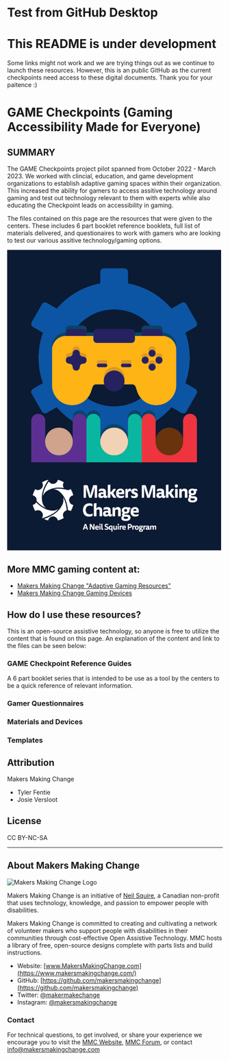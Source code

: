 # Test from GitHub Desktop
# This README is under development 
Some links might not work and we are trying things out as we continue to launch these resources. However, this is an public GitHub as the current checkpoints need access to these digital documents. Thank you for your paitence :)

# GAME Checkpoints (Gaming Accessibility Made for Everyone)

## SUMMARY 
The GAME Checkpoints project pilot spanned from October 2022 - March 2023. We worked with clincial, education, and game development organizations to establish adaptive gaming spaces within their organization. This increased the ability for gamers to access assitive technology around gaming and test out technology relevant to them with experts while also educating the Checkpoint leads on accessibility in gaming.

The files contained on this page are the resources that were given to the centers. These includes 6 part booklet reference booklets, full list of materials delivered, and questionaires to work with gamers who are looking to test our various assitive technology/gaming options.
 

<img src="Photos/GAME_Checkpoint_Logo.jpg" width="500" alt="Picture of Device-Name.">

## More MMC gaming content at:
- [Makers Making Change "Adaptive Gaming Resources"](<https://makersmakingchange.com/resources/?&_sft_resource_category=adaptive-gaming>)
- [Makers Making Change Gaming Devices](<https://makersmakingchange.com/assistive-devices/?_sft_type=gaming>)


## How do I use these resources?

This is an open-source assistive technology, so anyone is free to utilize the content that is found on this page. An explanation of the content and link to the files can be seen below:

### GAME Checkpoint Reference Guides
A 6 part booklet series that is intended to be use as a tool by the centers to be a quick reference of relevant information.

### Gamer Questionnaires

### Materials and Devices

### Templates


<!--
## Files
### Documentation
| Document             | Version | Link |
|----------------------|---------|------|
| Design Rationale     | 1.0     | [DeviceName_Design_Rationale](/Documentation/Device-Name_Design_Rationale_v1.0.pdf)     |
| Maker Guide          | 1.0     | [DeviceName_Maker_Checklist](/Documentation/Device-Name_Maker_Guide_v1.0.pdf)     |
| Bill of Materials    | 1.0     | [DeviceName_Bill_of_Materials](/Documentation/Device-Name_BOM_v1.0.xlsx)     |
| User Guide           | 1.0     | [DeviceName_User_Guide](/Documentation/Device-Name_Quick_Guide_v1.0.pdf)    |
| Changelog            | 1.0     | [DeviceName_Changelog](/Documentation/Device-Name_Changelog_v1.0.pdf)     |
-->


## Attribution
Makers Making Change
 - Tyler Fentie 
 - Josie Versloot



## License

CC BY-NC-SA

---

## About Makers Making Change
<img src="https://www.makersmakingchange.com/wp-content/uploads/logo/mmc_logo.svg" width="500" alt="Makers Making Change Logo">

Makers Making Change is an initiative of [Neil Squire](https://www.neilsquire.ca/), a Canadian non-profit that uses technology, knowledge, and passion to empower people with disabilities.

Makers Making Change is committed to creating and cultivating a network of volunteer makers who support people with disabilities in their communities through cost-effective Open Assistive Technology. MMC hosts a library of free, open-source designs complete with parts lists and build instructions.

 - Website: [www.MakersMakingChange.com](https://www.makersmakingchange.com/)
 - GitHub: [https://github.com/makersmakingchange](https://github.com/makersmakingchange)
 - Twitter: [@makermakechange](https://twitter.com/makermakechange)
 - Instagram: [@makersmakingchange](https://www.instagram.com/makersmakingchange)


### Contact

For technical questions, to get involved, or share your experience we encourage you to visit the [MMC Website](https://www.makersmakingchange.com/), [MMC Forum](https://makersmakingchange.com/forum), or contact info@makersmakingchange.com

